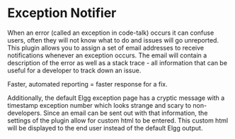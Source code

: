 # Exception Notifier

When an error (called an exception in code-talk) occurs it can confuse users,
often they will not know what to do and issues will go unreported.  This plugin
allows you to assign a set of email addresses to receive notifications whenever
an exception occurs.  The email will contain a description of the error as well
as a stack trace - all information that can be useful for a developer to track
down an issue.

Faster, automated reporting = faster response for a fix.


Additionally, the default Elgg exception page has a cryptic message with a
timestamp exception number which looks strange and scary to non-developers. 
Since an email can be sent out with that information, the settings of the plugin
allow for custom html to be entered.  This custom html will be displayed to the
end user instead of the default Elgg output.
